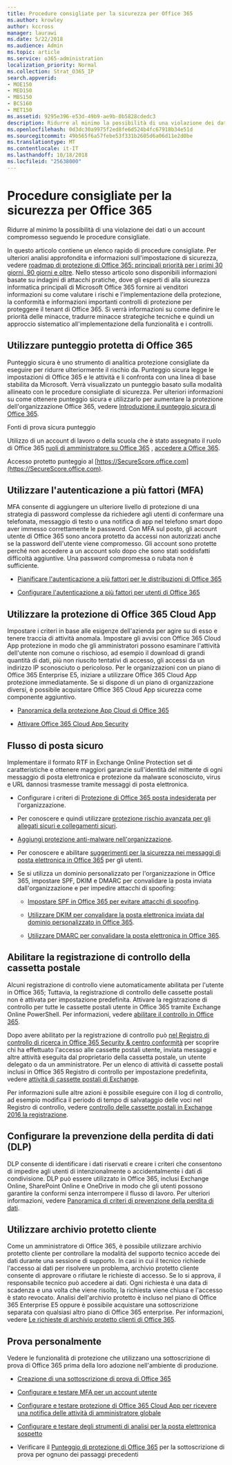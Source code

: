 ```yaml
---
title: Procedure consigliate per la sicurezza per Office 365
ms.author: krowley
author: kccross
manager: laurawi
ms.date: 5/22/2018
ms.audience: Admin
ms.topic: article
ms.service: o365-administration
localization_priority: Normal
ms.collection: Strat_O365_IP
search.appverid:
- MOE150
- MED150
- MBS150
- BCS160
- MET150
ms.assetid: 9295e396-e53d-49b9-ae9b-0b5828cdedc3
description: Ridurre al minimo la possibilità di una violazione dei dati o un account compromesso seguendo le procedure consigliate.
ms.openlocfilehash: 0d3dc30a9975f2ed8fe6d524b4fc67918b34e51d
ms.sourcegitcommit: 49b565f6a57febe53f331b2605d6a06d11e2d0be
ms.translationtype: MT
ms.contentlocale: it-IT
ms.lasthandoff: 10/18/2018
ms.locfileid: "25638000"
---
```

# <a name="security-best-practices-for-office-365"></a>Procedure consigliate per la sicurezza per Office 365

Ridurre al minimo la possibilità di una violazione dei dati o un account compromesso seguendo le procedure consigliate.
  
In questo articolo contiene un elenco rapido di procedure consigliate. Per ulteriori analisi approfondita e informazioni sull'impostazione di sicurezza, vedere [roadmap di protezione di Office 365: principali priorità per i primi 30 giorni, 90 giorni e oltre](security-roadmap.md). Nello stesso articolo sono disponibili informazioni basate su indagini di attacchi pratiche, dove gli esperti di alla sicurezza informatica principali di Microsoft Office 365 fornire ai venditori informazioni su come valutare i rischi e l'implementazione della protezione, la conformità e informazioni importanti controlli di protezione per proteggere il tenant di Office 365. Si verrà informazioni su come definire le priorità delle minacce, tradurre minacce strategiche tecniche e quindi un approccio sistematico all'implementazione della funzionalità e i controlli.
  
## <a name="use-office-365-secure-score"></a>Utilizzare punteggio protetta di Office 365

Punteggio sicura è uno strumento di analitica protezione consigliate da eseguire per ridurre ulteriormente il rischio da. Punteggio sicura legge le impostazioni di Office 365 e le attività e li confronta con una linea di base stabilita da Microsoft. Verrà visualizzato un punteggio basato sulla modalità allineato con le procedure consigliate di sicurezza. Per ulteriori informazioni su come ottenere punteggio sicura e utilizzarlo per aumentare la protezione dell'organizzazione Office 365, vedere [Introduzione il punteggio sicura di Office 365](office-365-secure-score.md).
  
Fonti di prova sicura punteggio
  
Utilizzo di un account di lavoro o della scuola che è stato assegnato il ruolo di Office 365 [ruoli di amministratore su Office 365](https://support.office.com/article/da585eea-f576-4f55-a1e0-87090b6aaa9d) , [accedere a Office 365](https://www.office.com/signin).
  
Accesso protetto punteggio al [https://SecureScore.office.com](https://SecureScore.office.com).
  
## <a name="use-multi-factor-authentication-mfa"></a>Utilizzare l'autenticazione a più fattori (MFA)

MFA consente di aggiungere un ulteriore livello di protezione di una strategia di password complesse da richiedere agli utenti di confermare una telefonata, messaggio di testo o una notifica di app nel telefono smart dopo aver immesso correttamente le password. Con MFA sul posto, gli account utente di Office 365 sono ancora protetto da accessi non autorizzati anche se la password dell'utente viene compromesso. Gli account sono protette perché non accedere a un account solo dopo che sono stati soddisfatti difficoltà aggiuntive. Una password compromessa o rubata non è sufficiente.
  
- [Pianificare l'autenticazione a più fattori per le distribuzioni di Office 365](https://support.office.com/article/043807b2-21db-4d5c-b430-c8a6dee0e6ba)
    
- [Configurare l'autenticazione a più fattori per utenti di Office 365](https://support.office.com/article/8f0454b2-f51a-4d9c-bcde-2c48e41621c6)
    
## <a name="use-office-365-cloud-app-security"></a>Utilizzare la protezione di Office 365 Cloud App

Impostare i criteri in base alle esigenze dell'azienda per agire su di esso e tenere traccia di attività anomala. Impostare gli avvisi con Office 365 Cloud App protezione in modo che gli amministratori possono esaminare l'attività dell'utente non comune o rischioso, ad esempio il download di grandi quantità di dati, più non riuscito tentativi di accesso, gli accessi da un indirizzo IP sconosciuto o pericoloso. Per le organizzazioni con un piano di Office 365 Enterprise E5, iniziare a utilizzare Office 365 Cloud App protezione immediatamente. Se si dispone di un piano di organizzazione diversi, è possibile acquistare Office 365 Cloud App sicurezza come componente aggiuntivo.
  
- [Panoramica della protezione App Cloud di Office 365](office-365-cas-overview.md)
    
- [Attivare Office 365 Cloud App Security](turn-on-office-365-cas.md)
    
## <a name="secure-mail-flow"></a>Flusso di posta sicuro

Implementare il formato RTF in Exchange Online Protection set di caratteristiche e ottenere maggiori garanzie sull'identità del mittente di ogni messaggio di posta elettronica e protezione da malware sconosciuto, virus e URL dannosi trasmesse tramite messaggi di posta elettronica.
  
- Configurare i criteri di [Protezione di Office 365 posta indesiderata](anti-spam-protection.md) per l'organizzazione. 
    
- Per conoscere e quindi utilizzare [protezione rischio avanzata per gli allegati sicuri e collegamenti sicuri](https://technet.microsoft.com/library/mt148491.aspx).
    
- [Aggiungi protezione anti-malware nell'organizzazione](https://technet.microsoft.com/en-us/library/jj200669%28v=exchg.150%29.aspx).
    
- Per conoscere e abilitare [suggerimenti per la sicurezza nei messaggi di posta elettronica in Office 365](safety-tips-in-office-365.md) per gli utenti. 
    
- Se si utilizza un dominio personalizzato per l'organizzazione in Office 365, impostare SPF, DKIM e DMARC per convalidare la posta inviata dall'organizzazione e per impedire attacchi di spoofing:
    
  - [Impostare SPF in Office 365 per evitare attacchi di spoofing](https://docs.microsoft.com/office365/SecurityCompliance/set-up-spf-in-office-365-to-help-prevent-spoofing).
    
  - [Utilizzare DKIM per convalidare la posta elettronica inviata dal dominio personalizzato in Office 365](https://docs.microsoft.com/office365/SecurityCompliance/set-up-spf-in-office-365-to-help-prevent-spoofing).
    
  - [Utilizzare DMARC per convalidare la posta elettronica in Office 365](https://technet.microsoft.com/library/mt734386%28v=exchg.150%29.aspx).
    
## <a name="enable-mailbox-audit-logging"></a>Abilitare la registrazione di controllo della cassetta postale

Alcuni registrazione di controllo viene automaticamente abilitata per l'utente in Office 365; Tuttavia, la registrazione di controllo delle cassette postali non è attivata per impostazione predefinita. Attivare la registrazione di controllo per tutte le cassette postali utente in Office 365 tramite Exchange Online PowerShell. Per informazioni, vedere [abilitare il controllo in Office 365](https://go.microsoft.com/fwlink/p/?LinkID=626109).
  
Dopo avere abilitato per la registrazione di controllo può [nel Registro di controllo di ricerca in Office 365 Security &amp; centro conformità](search-the-audit-log-in-security-and-compliance.md) per scoprire chi ha effettuato l'accesso alle cassette postali utente, inviata messaggi e altre attività eseguita dal proprietario della cassetta postale, un utente delegato o da un amministratore. Per un elenco di attività di cassette postali inclusi in Office 365 Registro di controllo per impostazione predefinita, vedere [attività di cassette postali di Exchange](search-the-audit-log-in-security-and-compliance.md#exchange-mailbox-activities).
  
Per informazioni sulle altre azioni è possibile eseguire con il log di controllo, ad esempio modifica il periodo di tempo di salvataggio delle voci nel Registro di controllo, vedere [controllo delle cassette postali in Exchange 2016 la registrazione](https://technet.microsoft.com/en-us/library/ff459237%28v=exchg.160%29.aspx).
  
## <a name="configure-data-loss-prevention-dlp"></a>Configurare la prevenzione della perdita di dati (DLP)

DLP consente di identificare i dati riservati e creare i criteri che consentono di impedire agli utenti di intenzionalmente o accidentalmente i dati di condivisione. DLP può essere utilizzato in Office 365, inclusi Exchange Online, SharePoint Online e OneDrive in modo che gli utenti possono garantire la conformi senza interrompere il flusso di lavoro. Per ulteriori informazioni, vedere [Panoramica di criteri di prevenzione della perdita di dati](data-loss-prevention-policies.md).
  
## <a name="use-customer-lockbox"></a>Utilizzare archivio protetto cliente

Come un amministratore di Office 365, è possibile utilizzare archivio protetto cliente per controllare la modalità del supporto tecnico accede dei dati durante una sessione di supporto. In casi in cui il tecnico richiede l'accesso ai dati per risolvere un problema, archivio protetto cliente consente di approvare o rifiutare le richieste di accesso. Se lo si approva, il responsabile tecnico può accedere ai dati. Ogni richiesta è una data di scadenza e una volta che viene risolto, la richiesta viene chiusa e l'accesso è stato revocato. Analisi dell'archivio protetto è incluso nel piano di Office 365 Enterprise E5 oppure è possibile acquistare una sottoscrizione separata con qualsiasi altro piano di Office 365 enterprise. Per informazioni, vedere [Le richieste di archivio protetto clienti di Office 365](https://support.office.com/article/36f9cdd1-e64c-421b-a7e4-4a54d16440a2).
  
## <a name="try-it-yourself"></a>Prova personalmente
<a name="SecureScore"> </a>

Vedere le funzionalità di protezione che utilizzano una sottoscrizione di prova di Office 365 prima della loro adozione nell'ambiente di produzione.
  
- [Creazione di una sottoscrizione di prova di Office 365](https://technet.microsoft.com/library/mt736406.aspx)
    
- [Configurare e testare MFA per un account utente](https://technet.microsoft.com/library/mt492459.aspx)
    
- [Configurare e testare protezione di Office 365 Cloud App per ricevere una notifica delle attività di amministratore globale](https://technet.microsoft.com/library/mt757250.aspx)
    
- [Configurare e testare degli strumenti di analisi per la posta elettronica sospetto](https://technet.microsoft.com/library/mt490479.aspx)
    
- Verificare il [Punteggio di protezione di Office 365](https://securescore.office.com/) per la sottoscrizione di prova per ognuno dei passaggi precedenti 
    

